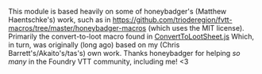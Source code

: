 This module is based heavily on some of honeybadger's (Matthew Haentschke's) work, such as in https://github.com/trioderegion/fvtt-macros/tree/master/honeybadger-macros (which uses the MIT license).
Primarily the convert-to-loot macro found in [ConvertToLootSheet.js](https://github.com/trioderegion/fvtt-macros/blob/master/honeybadger-macros/actors/dnd5e/ConvertToLootSheet.js)
Which, in turn, was originally (long ago) based on my (Chris Barrett's/Akaito's/tas's) own work.
Thanks honeybadger for helping _so many_ in the Foundry VTT community, including me!  <3

